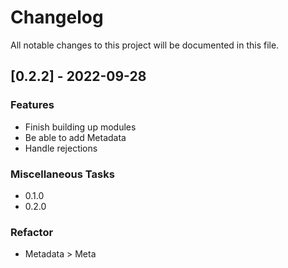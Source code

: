 # Changelog

All notable changes to this project will be documented in this file.

## [0.2.2] - 2022-09-28

### Features

- Finish building up modules
- Be able to add Metadata
- Handle rejections

### Miscellaneous Tasks

- 0.1.0
- 0.2.0

### Refactor

- Metadata > Meta

<!-- generated by git-cliff -->
